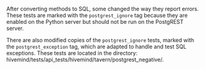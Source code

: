 After converting methods to SQL, some changed the way they report errors. These tests are marked with the `postgrest_ignore` tag because they are enabled on the Python server but should not be run on the PostgREST server.

There are also modified copies of the `postgrest_ignore` tests, marked with the `postgrest_exception` tag, which are adapted to handle and test SQL exceptions. These tests are located in the directory: hivemind/tests/api_tests/hivemind/tavern/postgrest_negative/.
